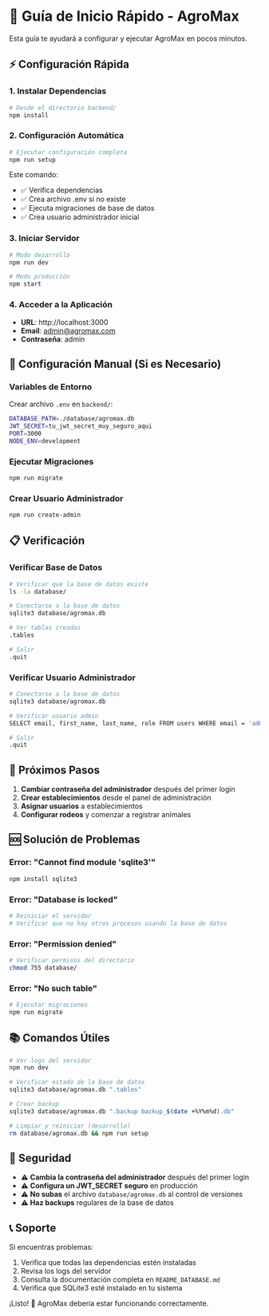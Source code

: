 # 🚀 Guía de Inicio Rápido - AgroMax

Esta guía te ayudará a configurar y ejecutar AgroMax en pocos minutos.

## ⚡ Configuración Rápida

### 1. Instalar Dependencias
```bash
# Desde el directorio backend/
npm install
```

### 2. Configuración Automática
```bash
# Ejecutar configuración completa
npm run setup
```

Este comando:
- ✅ Verifica dependencias
- ✅ Crea archivo .env si no existe
- ✅ Ejecuta migraciones de base de datos
- ✅ Crea usuario administrador inicial

### 3. Iniciar Servidor
```bash
# Modo desarrollo
npm run dev

# Modo producción
npm start
```

### 4. Acceder a la Aplicación
- **URL**: http://localhost:3000
- **Email**: admin@agromax.com
- **Contraseña**: admin

## 🔧 Configuración Manual (Si es Necesario)

### Variables de Entorno
Crear archivo `.env` en `backend/`:
```bash
DATABASE_PATH=./database/agromax.db
JWT_SECRET=tu_jwt_secret_muy_seguro_aqui
PORT=3000
NODE_ENV=development
```

### Ejecutar Migraciones
```bash
npm run migrate
```

### Crear Usuario Administrador
```bash
npm run create-admin
```

## 📋 Verificación

### Verificar Base de Datos
```bash
# Verificar que la base de datos existe
ls -la database/

# Conectarse a la base de datos
sqlite3 database/agromax.db

# Ver tablas creadas
.tables

# Salir
.quit
```

### Verificar Usuario Administrador
```bash
# Conectarse a la base de datos
sqlite3 database/agromax.db

# Verificar usuario admin
SELECT email, first_name, last_name, role FROM users WHERE email = 'admin@agromax.com';

# Salir
.quit
```

## 🎯 Próximos Pasos

1. **Cambiar contraseña del administrador** después del primer login
2. **Crear establecimientos** desde el panel de administración
3. **Asignar usuarios** a establecimientos
4. **Configurar rodeos** y comenzar a registrar animales

## 🆘 Solución de Problemas

### Error: "Cannot find module 'sqlite3'"
```bash
npm install sqlite3
```

### Error: "Database is locked"
```bash
# Reiniciar el servidor
# Verificar que no hay otros procesos usando la base de datos
```

### Error: "Permission denied"
```bash
# Verificar permisos del directorio
chmod 755 database/
```

### Error: "No such table"
```bash
# Ejecutar migraciones
npm run migrate
```

## 📚 Comandos Útiles

```bash
# Ver logs del servidor
npm run dev

# Verificar estado de la base de datos
sqlite3 database/agromax.db ".tables"

# Crear backup
sqlite3 database/agromax.db ".backup backup_$(date +%Y%m%d).db"

# Limpiar y reiniciar (desarrollo)
rm database/agromax.db && npm run setup
```

## 🔐 Seguridad

- ⚠️ **Cambia la contraseña del administrador** después del primer login
- ⚠️ **Configura un JWT_SECRET seguro** en producción
- ⚠️ **No subas** el archivo `database/agromax.db` al control de versiones
- ⚠️ **Haz backups** regulares de la base de datos

## 📞 Soporte

Si encuentras problemas:
1. Verifica que todas las dependencias estén instaladas
2. Revisa los logs del servidor
3. Consulta la documentación completa en `README_DATABASE.md`
4. Verifica que SQLite3 esté instalado en tu sistema

¡Listo! 🎉 AgroMax debería estar funcionando correctamente.